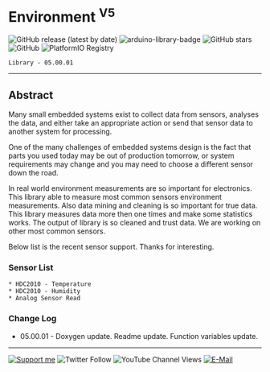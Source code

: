 # Environment <sup>V5</sup>

![GitHub release (latest by date)](https://img.shields.io/github/v/release/akkoyun/Environment) ![arduino-library-badge](https://www.ardu-badge.com/badge/Environment.svg?) ![GitHub stars](https://img.shields.io/github/stars/akkoyun/Environment?style=flat&logo=github) ![GitHub](https://img.shields.io/github/license/akkoyun/Environment) ![PlatformIO Registry](https://badges.registry.platformio.org/packages/akkoyun/library/Environment.svg)

	Library - 05.00.01
---

## Abstract

Many small embedded systems exist to collect data from sensors, analyses the data, and either take an appropriate action or send that sensor data to another system for processing.

One of the many challenges of embedded systems design is the fact that parts you used today may be out of production tomorrow, or system requirements may change and you may need to choose a different sensor down the road.

In real world environment measurements are so important for electronics. This library able to measure most common sensors environment measurements. Also data mining and cleaning is so important for true data. This library measures data more then one times and make some statistics works. The output of library is so cleaned and trust data. We are working on other most common sensors. 

Below list is the recent sensor support. Thanks for interesting.

### Sensor List

	* HDC2010 - Temperature
	* HDC2010 - Humidity
	* Analog Sensor Read

### Change Log

* 05.00.01 - Doxygen update. Readme update. Function variables update.

---

[![Support me](https://img.shields.io/badge/Support-PATREON-GREEN.svg)](https://www.patreon.com/bePatron?u=62967889) ![Twitter Follow](https://img.shields.io/twitter/follow/gunceakkoyun?style=social) ![YouTube Channel Views](https://img.shields.io/youtube/channel/views/UCIguQGdaBT1GnnVMz5qAZ2Q?style=social) [![E-Mail](https://img.shields.io/badge/E_Mail-Mehmet_Gunce_Akkoyun-blue.svg)](mailto:akkoyun@me.com)

